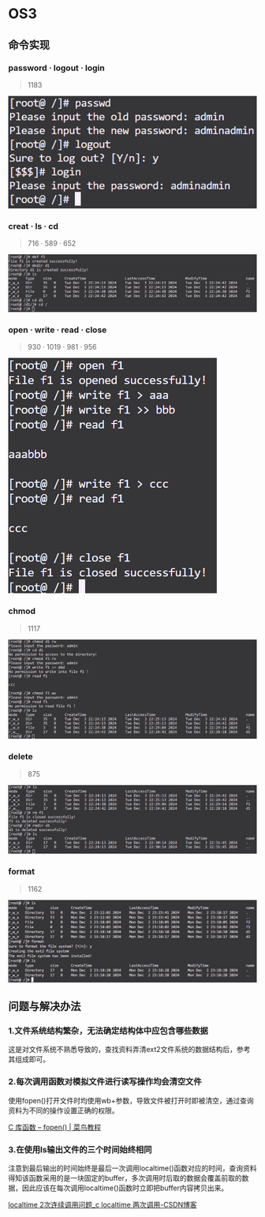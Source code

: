# OS3

## 命令实现

### password · logout · login

> 1183

​![image](assets/image-20241202223920-qvharj4.png)​

### creat · ls · cd

> 716 · 589 · 652

​![图片](assets/图片-20241203222550-7zkqsjv.png)​

### open · write · read · close

> 930 · 1019 · 981 · 956

​![image](assets/image-20241202230851-4fz6yl5.png)​

### chmod

> 1117

​![图片](assets/图片-20241203223054-w4t7kwb.png)​

### delete

> 875

​![图片](assets/图片-20241203223213-19ndqcn.png)​

### format

> 1162

​![image](assets/image-20241202231844-9lvkxmh.png)​

## 问题与解决办法

### 1.文件系统结构繁杂，无法确定结构体中应包含哪些数据

这是对文件系统不熟悉导致的，查找资料弄清ext2文件系统的数据结构后，参考其组成即可。

### 2.每次调用函数对模拟文件进行读写操作均会清空文件

使用fopen()打开文件时均使用wb+参数，导致文件被打开时即被清空，通过查询资料为不同的操作设置正确的权限。

[C 库函数 – fopen() | 菜鸟教程](https://www.runoob.com/cprogramming/c-function-fopen.html)

### 3.在使用ls输出文件的三个时间始终相同

注意到最后输出的时间始终是最后一次调用localtime()函数对应的时间，查询资料得知该函数采用的是一块固定的buffer，多次调用时后取的数据会覆盖前取的数据，因此应该在每次调用localtime()函数时立即把buffer内容拷贝出来。

[localtime 2次连续调用问题_c localtime 两次调用-CSDN博客](https://blog.csdn.net/helloarm123456/article/details/40181375)
